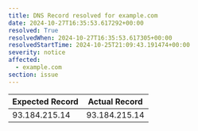 ```yaml
---
title: DNS Record resolved for example.com
date: 2024-10-27T16:35:53.617292+00:00
resolved: True
resolvedWhen: 2024-10-27T16:35:53.617305+00:00
resolvedStartTime: 2024-10-25T21:09:43.191474+00:00
severity: notice
affected:
  - example.com
section: issue
---
```


| Expected Record  | Actual Record  |
|------------------|----------------|
| 93.184.215.14 | 93.184.215.14 |
